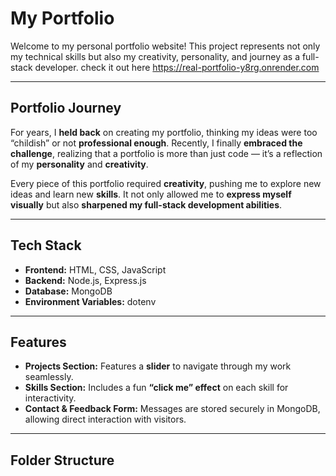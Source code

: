 # My Portfolio

Welcome to my personal portfolio website! This project represents not only my technical skills but also my creativity, personality, and journey as a full-stack developer.
check it out here
https://real-portfolio-y8rg.onrender.com

---

## Portfolio Journey

For years, I **held back** on creating my portfolio, thinking my ideas were too “childish” or not **professional enough**. Recently, I finally **embraced the challenge**, realizing that a portfolio is more than just code — it’s a reflection of my **personality** and **creativity**.

Every piece of this portfolio required **creativity**, pushing me to explore new ideas and learn new **skills**. It not only allowed me to **express myself visually** but also **sharpened my full-stack development abilities**.

---

## Tech Stack

- **Frontend:** HTML, CSS, JavaScript  
- **Backend:** Node.js, Express.js  
- **Database:** MongoDB  
- **Environment Variables:** dotenv  

---

## Features

- **Projects Section:** Features a **slider** to navigate through my work seamlessly.  
- **Skills Section:** Includes a fun **“click me” effect** on each skill for interactivity.  
- **Contact & Feedback Form:** Messages are stored securely in MongoDB, allowing direct interaction with visitors.    

---

## Folder Structure

